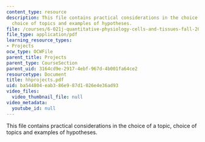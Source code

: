 ```yaml
---
content_type: resource
description: This file contains practical considerations in the choice of a topic,
  choice of topics and examples of hypotheses.
file: /courses/6-021j-quantitative-physiology-cells-and-tissues-fall-2004/ba544804eab386e987d1026e4e36ad93_hhprojects.pdf
file_type: application/pdf
learning_resource_types:
- Projects
ocw_type: OCWFile
parent_title: Projects
parent_type: CourseSection
parent_uid: 3164cd9e-2917-4ebf-967d-4b001fa64ce2
resourcetype: Document
title: hhprojects.pdf
uid: ba544804-eab3-86e9-87d1-026e4e36ad93
video_files:
  video_thumbnail_file: null
video_metadata:
  youtube_id: null
---
```

This file contains practical considerations in the choice of a topic, choice of topics and examples of hypotheses.


